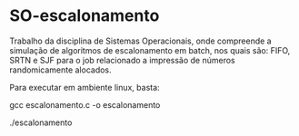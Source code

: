 # SO-escalonamento
Trabalho da disciplina de Sistemas Operacionais, onde compreende a simulação de algoritmos de escalonamento em batch, nos quais são:
FIFO, SRTN e SJF para o job relacionado a impressão de números randomicamente alocados.

Para executar em ambiente linux, basta:

gcc escalonamento.c -o escalonamento

./escalonamento

